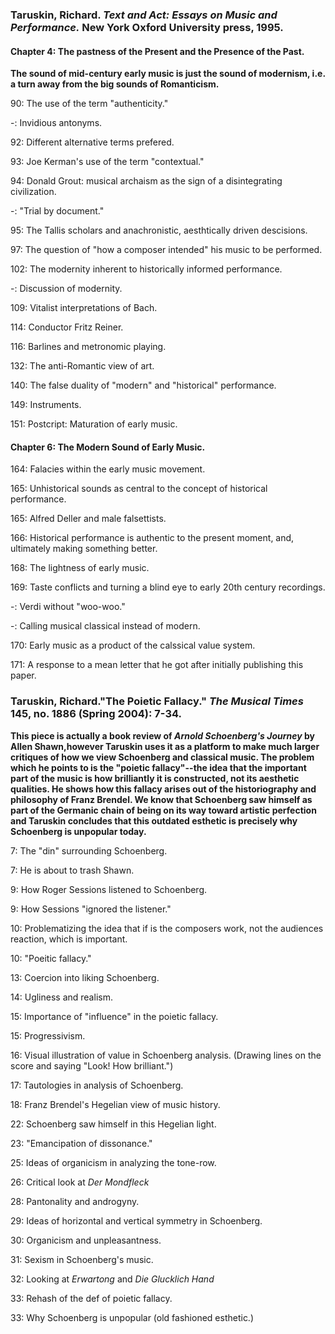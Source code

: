 ### Taruskin, Richard. _Text and Act: Essays on Music and Performance._ New York Oxford University press, 1995.  

#### Chapter 4: The pastness of the Present and the Presence of the Past.   

**The sound of mid-century early music is just the sound of modernism, i.e. a turn away from the big sounds of Romanticism.**

90: The use of the term "authenticity."

-: Invidious antonyms.  

92: Different alternative terms prefered.  

93: Joe Kerman's use of the term "contextual."  

94: Donald Grout: musical archaism as the sign of a disintegrating civilization.  

-: "Trial by document."  

95: The Tallis scholars and anachronistic, aesthtically driven descisions.  

97: The question of "how a composer intended" his music to be performed.   

102: The modernity inherent to historically informed performance.   

-: Discussion of modernity.  

109: Vitalist interpretations of Bach.  

114: Conductor Fritz Reiner.  

116: Barlines and metronomic playing.  

132: The anti-Romantic view of art.  

140: The false duality of "modern" and "historical" performance.  

149: Instruments.  

151: Postcript: Maturation of early music.  

#### Chapter 6: The Modern Sound of Early Music.  

164: Falacies within the early music movement.  

165: Unhistorical sounds as central to the concept of historical performance.  

165: Alfred Deller and male falsettists.  

166: Historical performance is authentic to the present moment, and, ultimately making something better.  

168: The lightness of early music.  

169: Taste conflicts and turning a blind eye to early 20th century recordings.  

-: Verdi without "woo-woo."  

-: Calling musical classical instead of modern.  

170: Early music as a product of the calssical value system.  

171: A response to a mean letter that he got after initially publishing this paper. 


### Taruskin, Richard."The Poietic Fallacy." _The Musical Times_ 145, no. 1886 (Spring 2004): 7-34.

**This piece is actually a book review of _Arnold Schoenberg's Journey_ by Allen Shawn,however Taruskin uses it as a platform to make much larger critiques of how we view Schoenberg and classical music. The problem which he points to is the "poietic fallacy"--the idea that the important part of the music is how brilliantly it is constructed, not its aesthetic qualities. He shows how this fallacy arises out of the historiography and philosophy of Franz Brendel. We know that Schoenberg saw himself as part of the Germanic chain of being on its way toward artistic perfection and Taruskin concludes that this outdated esthetic is precisely why Schoenberg is unpopular today.**

7: The "din" surrounding Schoenberg.

7: He is about to trash Shawn.

9: How Roger Sessions listened to Schoenberg.

9: How Sessions "ignored the listener."

10: Problematizing the idea that if is the composers work, not the audiences reaction, which is important.

10: "Poeitic fallacy."

13: Coercion into liking Schoenberg.

14: Ugliness and realism.

15: Importance of "influence" in the poietic fallacy.

15: Progressivism. 

16: Visual illustration of value in Schoenberg analysis. (Drawing lines on the score and saying "Look! How brilliant.")

17: Tautologies in analysis of Schoenberg.

18: Franz Brendel's Hegelian view of music history.

22: Schoenberg saw himself in this Hegelian light.

23: "Emancipation of dissonance."

25: Ideas of organicism in analyzing the tone-row.

26: Critical look at _Der Mondfleck_

28: Pantonality and androgyny.

29: Ideas of horizontal and vertical symmetry in Schoenberg.

30: Organicism and unpleasantness.

31: Sexism in Schoenberg's music.

32: Looking at _Erwartong_ and _Die Glucklich Hand_

33: Rehash of the def of poietic fallacy.

33: Why Schoenberg is unpopular (old fashioned esthetic.)

